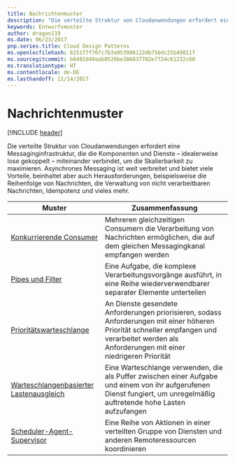 ```yaml
---
title: Nachrichtenmuster
description: "Die verteilte Struktur von Cloudanwendungen erfordert eine Messaginginfrastruktur, die die Komponenten und Dienste – idealerweise lose gekoppelt – miteinander verbindet, um die Skalierbarkeit zu maximieren. Asynchrones Messaging ist weit verbreitet und bietet viele Vorteile, beinhaltet aber auch Herausforderungen, beispielsweise die Reihenfolge von Nachrichten, die Verwaltung von nicht verarbeitbaren Nachrichten, Idempotenz und vieles mehr."
keywords: Entwurfsmuster
author: dragon119
ms.date: 06/23/2017
pnp.series.title: Cloud Design Patterns
ms.openlocfilehash: 6151f7f76fc7b3a953988122db75bdc25b49811f
ms.sourcegitcommit: b0482d49aab0526be386837702e7724c61232c60
ms.translationtype: HT
ms.contentlocale: de-DE
ms.lasthandoff: 11/14/2017
---
```

# <a name="messaging-patterns"></a>Nachrichtenmuster

[!INCLUDE [header](../../_includes/header.md)]

Die verteilte Struktur von Cloudanwendungen erfordert eine Messaginginfrastruktur, die die Komponenten und Dienste – idealerweise lose gekoppelt – miteinander verbindet, um die Skalierbarkeit zu maximieren. Asynchrones Messaging ist weit verbreitet und bietet viele Vorteile, beinhaltet aber auch Herausforderungen, beispielsweise die Reihenfolge von Nachrichten, die Verwaltung von nicht verarbeitbaren Nachrichten, Idempotenz und vieles mehr.

| Muster | Zusammenfassung |
| ------- | ------- |
| [Konkurrierende Consumer](../competing-consumers.md) | Mehreren gleichzeitigen Consumern die Verarbeitung von Nachrichten ermöglichen, die auf dem gleichen Messagingkanal empfangen werden |
| [Pipes und Filter](../pipes-and-filters.md) | Eine Aufgabe, die komplexe Verarbeitungsvorgänge ausführt, in eine Reihe wiederverwendbarer separater Elemente unterteilen |
| [Prioritätswarteschlange](../priority-queue.md) | An Dienste gesendete Anforderungen priorisieren, sodass Anforderungen mit einer höheren Priorität schneller empfangen und verarbeitet werden als Anforderungen mit einer niedrigeren Priorität |
| [Warteschlangenbasierter Lastenausgleich](../queue-based-load-leveling.md) | Eine Warteschlange verwenden, die als Puffer zwischen einer Aufgabe und einem von ihr aufgerufenen Dienst fungiert, um unregelmäßig auftretende hohe Lasten aufzufangen |
| [Scheduler-Agent-Supervisor](../scheduler-agent-supervisor.md) | Eine Reihe von Aktionen in einer verteilten Gruppe von Diensten und anderen Remoteressourcen koordinieren |